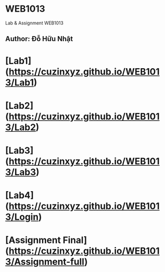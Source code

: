 # WEB1013
Lab &amp; Assignment WEB1013
## Author: Đỗ Hữu Nhật

# [Lab1] (https://cuzinxyz.github.io/WEB1013/Lab1) 
# [Lab2] (https://cuzinxyz.github.io/WEB1013/Lab2)
# [Lab3] (https://cuzinxyz.github.io/WEB1013/Lab3)
# [Lab4] (https://cuzinxyz.github.io/WEB1013/Login)
# [Assignment Final] (https://cuzinxyz.github.io/WEB1013/Assignment-full)
